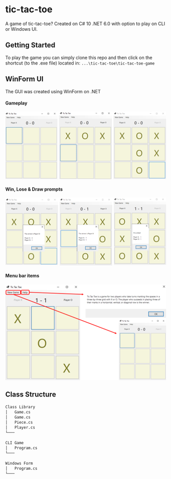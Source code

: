 # tic-tac-toe
A game of tic-tac-toe? Created on C# 10 .NET 6.0 with option to play on CLI or Windows UI.

## Getting Started
To play the game you can simply clone this repo and then click on the shortcut (to the .exe file) located in:
 ``...\tic-tac-toe\tic-tac-toe-game``

## WinForm UI
The GUI was created using WinForm on .NET


#### Gameplay

![gameplay](media/gameplay_screenshot.png)

#### Win, Lose & Draw prompts

![prompts](media/prompts_screenshot.png)

#### Menu bar items

![menu_bar](media/help_new_game_screenshot.png)

## Class Structure
```
Class Library
│   Game.cs
│   Game.cs
│   Piece.cs    
│   Player.cs
└───

CLI Game
│   Program.cs
└───

Windows Form
│   Program.cs
└───
```